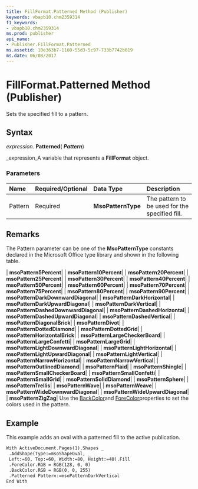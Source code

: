 ```yaml
---
title: FillFormat.Patterned Method (Publisher)
keywords: vbapb10.chm2359314
f1_keywords:
- vbapb10.chm2359314
ms.prod: publisher
api_name:
- Publisher.FillFormat.Patterned
ms.assetid: 10e363b7-1160-55d3-5c97-733b7742b619
ms.date: 06/08/2017
---
```



# FillFormat.Patterned Method (Publisher)

Sets the specified fill to a pattern.


## Syntax

 _expression_. **Patterned**( **_Pattern_**)

 _expression_A variable that represents a  **FillFormat** object.


### Parameters



|**Name**|**Required/Optional**|**Data Type**|**Description**|
|:-----|:-----|:-----|:-----|
|Pattern|Required| **MsoPatternType**|The pattern to be used for the specified fill.|

## Remarks

The Pattern parameter can be one of the  **MsoPatternType** constants declared in the Microsoft Office type library and shown in the following table.



| **msoPattern5Percent**|
| **msoPattern10Percent**|
| **msoPattern20Percent**|
| **msoPattern25Percent**|
| **msoPattern30Percent**|
| **msoPattern40Percent**|
| **msoPattern50Percent**|
| **msoPattern60Percent**|
| **msoPattern70Percent**|
| **msoPattern75Percent**|
| **msoPattern80Percent**|
| **msoPattern90Percent**|
| **msoPatternDarkDownwardDiagonal**|
| **msoPatternDarkHorizontal**|
| **msoPatternDarkUpwardDiagonal**|
| **msoPatternDarkVertical**|
| **msoPatternDashedDownwardDiagonal**|
| **msoPatternDashedHorizontal**|
| **msoPatternDashedUpwardDiagonal**|
| **msoPatternDashedVertical**|
| **msoPatternDiagonalBrick**|
| **msoPatternDivot**|
| **msoPatternDottedDiamond**|
| **msoPatternDottedGrid**|
| **msoPatternHorizontalBrick**|
| **msoPatternLargeCheckerBoard**|
| **msoPatternLargeConfetti**|
| **msoPatternLargeGrid**|
| **msoPatternLightDownwardDiagonal**|
| **msoPatternLightHorizontal**|
| **msoPatternLightUpwardDiagonal**|
| **msoPatternLightVertical**|
| **msoPatternNarrowHorizontal**|
| **msoPatternNarrowVertical**|
| **msoPatternOutlinedDiamond**|
| **msoPatternPlaid**|
| **msoPatternShingle**|
| **msoPatternSmallCheckerBoard**|
| **msoPatternSmallConfetti**|
| **msoPatternSmallGrid**|
| **msoPatternSolidDiamond**|
| **msoPatternSphere**|
| **msoPatternTrellis**|
| **msoPatternWave**|
| **msoPatternWeave**|
| **msoPatternWideDownwardDiagonal**|
| **msoPatternWideUpwardDiagonal**|
| **msoPatternZigZag**|
Use the  [BackColor](Publisher.FillFormat.BackColor.md)and  [ForeColor](Publisher.FillFormat.ForeColor.md)properties to set the colors used in the pattern.


## Example

This example adds an oval with a patterned fill to the active publication.


```vb
With ActiveDocument.Pages(1).Shapes _ 
 .AddShape(Type:=msoShapeOval, _ 
 Left:=60, Top:=60, Width:=80, Height:=40).Fill 
 .ForeColor.RGB = RGB(128, 0, 0) 
 .BackColor.RGB = RGB(0, 0, 255) 
 .Patterned Pattern:=msoPatternDarkVertical 
End With 

```


